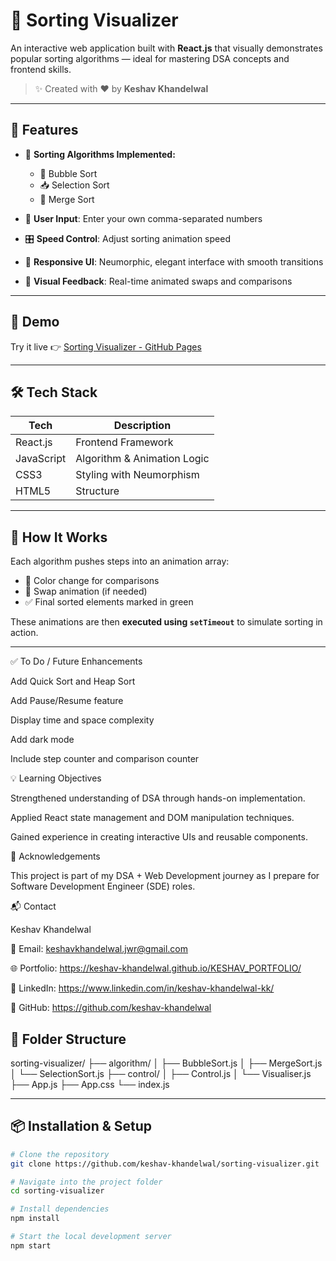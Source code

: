 # 🚀 Sorting Visualizer

An interactive web application built with **React.js** that visually demonstrates popular sorting algorithms — ideal for mastering DSA concepts and frontend skills.

> ✨ Created with ❤️ by **Keshav Khandelwal**

---

## 🎯 Features

- 🔢 **Sorting Algorithms Implemented:**
  - 🫧 Bubble Sort
  - 📥 Selection Sort
  - 🔀 Merge Sort

- 🧠 **User Input**: Enter your own comma-separated numbers
- 🎛️ **Speed Control**: Adjust sorting animation speed
- 🎨 **Responsive UI**: Neumorphic, elegant interface with smooth transitions
- 🎥 **Visual Feedback**: Real-time animated swaps and comparisons

---

## 📸 Demo

Try it live 👉 [Sorting Visualizer - GitHub Pages](https://keshav-khandelwal.github.io/sorting-visualizer)

---


## 🛠️ Tech Stack

| Tech       | Description                 |
|------------|-----------------------------|
| React.js   | Frontend Framework           |
| JavaScript | Algorithm & Animation Logic |
| CSS3       | Styling with Neumorphism     |
| HTML5      | Structure                    |

---

## 🧩 How It Works

Each algorithm pushes steps into an animation array:
- 🎨 Color change for comparisons
- 🔄 Swap animation (if needed)
- ✅ Final sorted elements marked in green

These animations are then **executed using `setTimeout`** to simulate sorting in action.

---
✅ To Do / Future Enhancements

 Add Quick Sort and Heap Sort

 Add Pause/Resume feature

 Display time and space complexity

 Add dark mode

 Include step counter and comparison counter

💡 Learning Objectives

Strengthened understanding of DSA through hands-on implementation.

Applied React state management and DOM manipulation techniques.

Gained experience in creating interactive UIs and reusable components.

🙌 Acknowledgements

This project is part of my DSA + Web Development journey as I prepare for Software Development Engineer (SDE) roles.

📬 Contact

Keshav Khandelwal

📧 Email: keshavkhandelwal.jwr@gmail.com

🌐 Portfolio: https://keshav-khandelwal.github.io/KESHAV_PORTFOLIO/

🔗 LinkedIn: https://www.linkedin.com/in/keshav-khandelwal-kk/

🐙 GitHub: https://github.com/keshav-khandelwal


## 📂 Folder Structure

sorting-visualizer/
├── algorithm/
│ ├── BubbleSort.js
│ ├── MergeSort.js
│ └── SelectionSort.js
├── control/
│ ├── Control.js
│ └── Visualiser.js
├── App.js
├── App.css
└── index.js


---

## 📦 Installation & Setup

```bash
# Clone the repository
git clone https://github.com/keshav-khandelwal/sorting-visualizer.git

# Navigate into the project folder
cd sorting-visualizer

# Install dependencies
npm install

# Start the local development server
npm start


